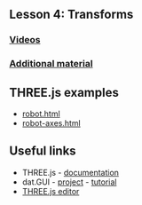 ## Lesson 4: Transforms
    
### [Videos](https://www.udacity.com/course/viewer#!/c-cs291/l-91073092/m-117955974)
### [Additional material](https://www.udacity.com/wiki/cs291#lesson-4-transforms)

## THREE.js examples
 * [robot.html](robot.html)
 * [robot-axes.html](robot-axes.html)

## Useful links

* THREE.js - [documentation](http://threejs.org/docs/)
* dat.GUI - [project](https://code.google.com/p/dat-gui/) -  [tutorial](http://workshop.chromeexperiments.com/examples/gui/#1--Basic-Usage)
* [THREE.js editor](http://threejs.org/editor/)
